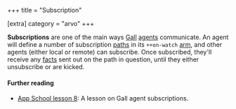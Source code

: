 +++
title = "Subscription"

[extra]
category = "arvo"
+++

**Subscriptions** are one of the main ways [Gall](/reference/glossary/gall)
[agents](/reference/glossary/agent) communicate. An agent will define a number
of subscription [paths](/reference/glossary/path) in its `++on-watch`
[arm](/reference/glossary/arm), and other agents (either local or remote) can
subscribe. Once subscribed, they'll receive any
[facts](/reference/glossary/fact) sent out on the path in question, until they
either unsubscribe or are kicked.

#### Further reading

- [App School lesson 8](/guides/core/app-school/8-subscriptions): A lesson on
  Gall agent subscriptions.
